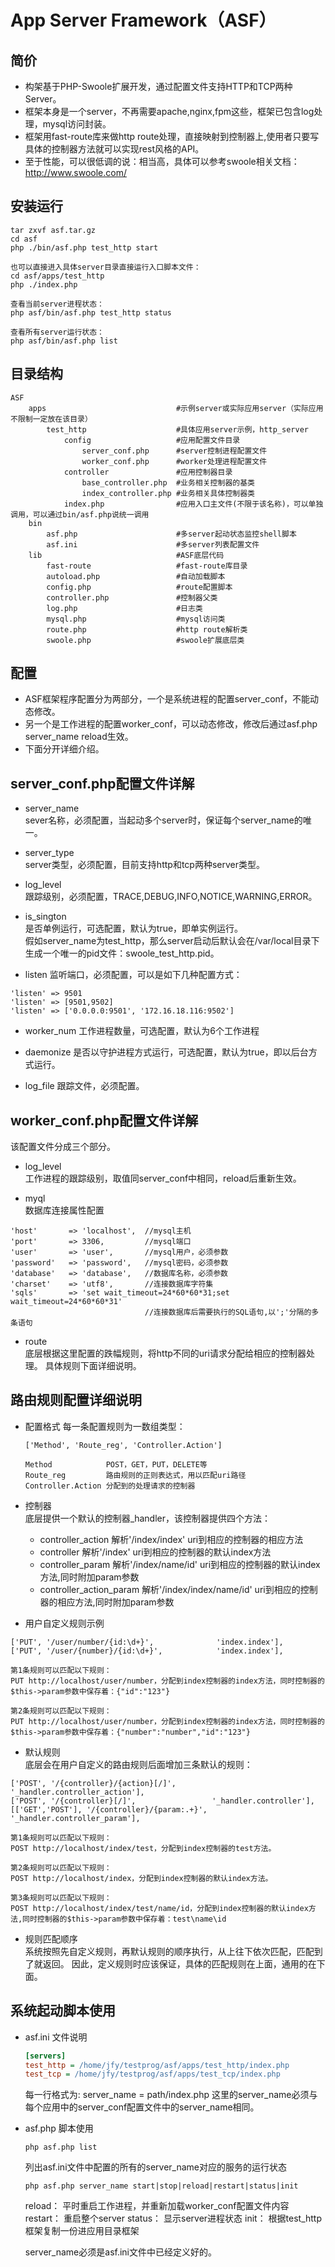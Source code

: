 App Server Framework（ASF）
==========================

**简价**
--------

- 构架基于PHP-Swoole扩展开发，通过配置文件支持HTTP和TCP两种Server。
- 框架本身是一个server，不再需要apache,nginx,fpm这些，框架已包含log处理，mysql访问封装。
- 框架用fast-route库来做http route处理，直接映射到控制器上,使用者只要写具体的控制器方法就可以实现rest风格的API。
- 至于性能，可以很低调的说：相当高，具体可以参考swoole相关文档：
http://www.swoole.com/

**安装运行**
-----------
```
tar zxvf asf.tar.gz  
cd asf  
php ./bin/asf.php test_http start  

也可以直接进入具体server目录直接运行入口脚本文件：  
cd asf/apps/test_http
php ./index.php

查看当前server进程状态：
php asf/bin/asf.php test_http status

查看所有server运行状态：
php asf/bin/asf.php list
```

**目录结构**
-----------
```
ASF
    apps                             #示例server或实际应用server（实际应用不限制一定放在该目录）
        test_http                    #具体应用server示例，http_server
            config                   #应用配置文件目录
                server_conf.php      #server控制进程配置文件
                worker_conf.php      #worker处理进程配置文件
            controller               #应用控制器目录
                base_controller.php  #业务相关控制器的基类
                index_controller.php #业务相关具体控制器类
            index.php                #应用入口主文件(不限于该名称)，可以单独调用，可以通过bin/asf.php说统一调用
    bin
        asf.php                      #多server起动状态监控shell脚本
        asf.ini                      #多server列表配置文件
    lib                              #ASF底层代码
        fast-route                   #fast-route库目录
        autoload.php                 #自动加载脚本
        config.php                   #route配置脚本
        controller.php               #控制器父类
        log.php                      #日志类
        mysql.php                    #mysql访问类
        route.php                    #http route解析类
        swoole.php                   #swoole扩展底层类        
```

**配置**
-------
* ASF框架程序配置分为两部分，一个是系统进程的配置server_conf，不能动态修改。
* 另一个是工作进程的配置worker_conf，可以动态修改，修改后通过asf.php server_name reload生效。  
* 下面分开详细介绍。

**server_conf.php配置文件详解**
-----------------------------

* server_name  
sever名称，必须配置，当起动多个server时，保证每个server_name的唯一。

* server_type  
server类型，必须配置，目前支持http和tcp两种server类型。

* log_level  
跟踪级别，必须配置，TRACE,DEBUG,INFO,NOTICE,WARNING,ERROR。

* is_sington  
是否单例运行，可选配置，默认为true，即单实例运行。  
假如server_name为test_http，那么server启动后默认会在/var/local目录下生成一个唯一的pid文件：swoole_test_http.pid。

* listen
监听端口，必须配置，可以是如下几种配置方式：  
```
'listen' => 9501
'listen' => [9501,9502]
'listen' => ['0.0.0.0:9501', '172.16.18.116:9502']
```

* worker_num
工作进程数量，可选配置，默认为6个工作进程

* daemonize
是否以守护进程方式运行，可选配置，默认为true，即以后台方式运行。

* log_file
跟踪文件，必须配置。

**worker_conf.php配置文件详解**
-----------------------------
该配置文件分成三个部分。
* log_level  
工作进程的跟踪级别，取值同server_conf中相同，reload后重新生效。

* myql  
数据库连接属性配置
```
'host'       => 'localhost',  //mysql主机
'port'       => 3306,         //mysql端口
'user'       => 'user',       //mysql用户，必须参数
'password'   => 'password',   //mysql密码，必须参数
'database'   => 'database',   //数据库名称，必须参数
'charset'    => 'utf8',       //连接数据库字符集
'sqls'       => 'set wait_timeout=24*60*60*31;set wait_timeout=24*60*60*31'  
                              //连接数据库后需要执行的SQL语句,以';'分隔的多条语句
```

* route  
底层根据这里配置的跌幅规则，将http不同的uri请求分配给相应的控制器处理。
具体规则下面详细说明。


**路由规则配置详细说明**
----------------------
* 配置格式
    每一条配置规则为一数组类型：    
    ```  
    ['Method', 'Route_reg', 'Controller.Action']  
    
    Method            POST，GET，PUT，DELETE等  
    Route_reg         路由规则的正则表达式，用以匹配uri路径  
    Controller.Action 分配到的处理请求的控制器
    ```

* 控制器  
底层提供一个默认的控制器_handler，该控制器提供四个方法：
    * controller_action         解析'/index/index' uri到相应的控制器的相应方法
    * controller                解析'/index' uri到相应的控制器的默认index方法
    * controller_param          解析'/index/name/id' uri到相应的控制器的默认index方法,同时附加param参数
    * controller_action_param   解析'/index/index/name/id' uri到相应的控制器的相应方法,同时附加param参数
    
   
* 用户自定义规则示例
```
['PUT', '/user/number/{id:\d+}',              'index.index'],
['PUT', '/user/{number}/{id:\d+}',            'index.index'],
```

    第1条规则可以匹配以下规则：
    PUT http://localhost/user/number，分配到index控制器的index方法，同时控制器的$this->param参数中保存着：{"id":"123"}
    
    第2条规则可以匹配以下规则：
    PUT http://localhost/user/number，分配到index控制器的index方法，同时控制器的$this->param参数中保存着：{"number":"number","id":"123"}

* 默认规则  
底层会在用户自定义的路由规则后面增加三条默认的规则：
```
['POST', '/{controller}/{action}[/]',        '_handler.controller_action'],
['POST', '/{controller}[/]',                 '_handler.controller'],         
[['GET','POST'], '/{controller}/{param:.+}', '_handler.controller_param'],
```

    第1条规则可以匹配以下规则：  
    POST http://localhost/index/test，分配到index控制器的test方法。 
       
    第2条规则可以匹配以下规则：  
    POST http://localhost/index，分配到index控制器的默认index方法。
    
    第3条规则可以匹配以下规则：  
    POST http://localhost/index/test/name/id，分配到index控制器的默认index方法,同时控制器的$this->param参数中保存着：test\name\id

* 规则匹配顺序  
系统按照先自定义规则，再默认规则的顺序执行，从上往下依次匹配，匹配到了就返回。
因此，定义规则时应该保证，具体的匹配规则在上面，通用的在下面。

**系统起动脚本使用**
------------------

* asf.ini 文件说明  

    ```ini
    [servers]
    test_http = /home/jfy/testprog/asf/apps/test_http/index.php
    test_tcp = /home/jfy/testprog/asf/apps/test_tcp/index.php
    ```
    每一行格式为: server_name = path/index.php
    这里的server_name必须与每个应用中的server_conf配置文件中的server_name相同。
    
* asf.php 脚本使用
    ```
    php asf.php list
    ```
    列出asf.ini文件中配置的所有的server_name对应的服务的运行状态
    
    ```
    php asf.php server_name start|stop|reload|restart|status|init
    ```
    reload：     平时重启工作进程，并重新加载worker_conf配置文件内容  
    restart：    重启整个server
    status：     显示server进程状态
    init：       根据test_http框架复制一份进应用目录框架
    
    server_name必须是asf.ini文件中已经定义好的。
    
